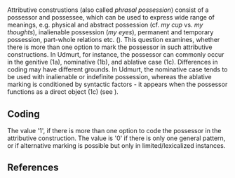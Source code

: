 # [](ParameterTable?__template__=property.md&property=Name#cldf:UT101)

Attributive construstions (also called *phrasal possession*) consist of a possessor and possessee, which can be used to 
express wide range of meanings, e.g. physical and abstract possession (cf. *my cup* vs. *my thoughts*), inalienable 
possession (*my eyes*), permanent and temporary possession,  part-whole relations etc. ([](Source?ref&with_internal_ref_link#cldf:heine_possession_2006)). 
This question examines, whether there is more than one option to mark the possessor in such attributive constructions. 
In Udmurt, for instance, the possessor can commonly occur in the genitive (1a), nominative (1b), and ablative case (1c). 
Differences in coding may have different grounds. In Udmurt, the nominative case tends to be used with inalienable or 
indefinite possession, whereas the ablative marking is conditioned by syntactic factors - it appears when the possessor 
functions as a direct object (1c) (see [](Source?ref&with_internal_ref_link#cldf:edygarova_2009)).

[](ExampleTable?example_id=1a&with_internal_ref_link#cldf:UT101-1a)

[](ExampleTable?example_id=1b&with_internal_ref_link#cldf:UT101-1b)

[](ExampleTable?example_id=1c&with_internal_ref_link#cldf:UT101-1c)

## Coding

The value '1', if there is more than one option to code the possessor in the attributive construction. The value is '0' if there is only one general pattern, or if alternative marking is possible but only in limited/lexicalized instances. 

## References

[](Source?cited_only#cldf:__all__)
